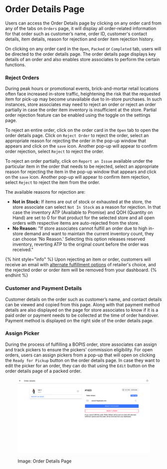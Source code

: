 # Order Details Page

Users can access the Order Details page by clicking on any order card from any of the tabs on `Orders` page, it will display all order-related information for that order such as customer’s name, order ID, customer's contact details, item details, reason for rejection and order item rejection history.

On clicking on any order card in the `Open`, `Packed` or `Completed` tab, users will be directed to the order details page. The order details page displays key details of an order and also enables store associates to perform the certain functions. 

### Reject Orders

During peak hours or promotional events, brick-and-mortar retail locations often face increased in-store traffic, heightening the risk that the requested item for pick-up may become unavailable due to in-store purchases. In such instances, store associates may need to reject an order or reject an order partially in case the order item inventory is insufficient at the store. Partial order rejection feature can be enabled using the toggle on the settings page.

To reject an entire order, click on the order card in the `Open` tab to open the order details page. Click on `Reject Order` to reject the order, select an appropriate reason for rejecting the order in the pop-up window that appears and click on the `save` icon. Another pop-up will appear to confirm order rejection, select `Reject` to reject the order. 

To reject an order partially, click on `Report an Issue` available under the particular item in the order that needs to be rejected, select an appropriate reason for rejecting the item in the pop-up window that appears and click on the `save` icon. Another pop-up will appear to confirm item rejection, select `Reject` to reject the item from the order. 

The available reasons for rejection are:
* **Not in Stock:** If items are out of stock or exhausted at the store, the store associate can select `Not In Stock` as a reason for rejection. In that case the inventory ATP (Available to Promise) and QOH (Quantity on Hand) are set to 0 for that product for the selected store and all open orders with respective items are auto-rejected from the store.
* **No Reason:** "If store associates cannot fulfill an order due to high in-store demand and want to maintain the current inventory count, they can choose 'No Reason.' Selecting this option releases reserved inventory, reverting ATP to the original count before the order was received."

{% hint style="info" %} Upon rejecting an item or order, customers will receive an email with [alternate fulfillment options](https://docs.hotwax.co/user-guides/orders/bopis/settings-page#order-edit-permissions) of retailer's choice, and the rejected order or order item will be removed from your dashboard. {% endhint %}


### Customer and Payment Details 
Customer details on the order such as customer’s name, and contact details can be viewed and copied from this page. Along with that payment method details are also displayed on the page for store associates to know if it is a paid order or payment needs to be collected at the time of order handover. Payment method is displayed on the right side of the order details page. 


### Assign Picker
During the process of fulfilling a BOPIS order, store associates can assign and track pickers to ensure the pickers' commission eligibility. For open orders, users can assign pickers from a pop-up that will open on clicking the `Ready for Pickup` button on the order details page. In case they want to edit the picker for an order, they can do that using the `Edit` button on the order details page of a packed order. 


<figure><img src="../../../.gitbook/assets/Screenshot 2024-01-01 at 11.50.51 PM (1).png" alt=""><figcaption><p>Image: Order Details Page</p></figcaption></figure>

